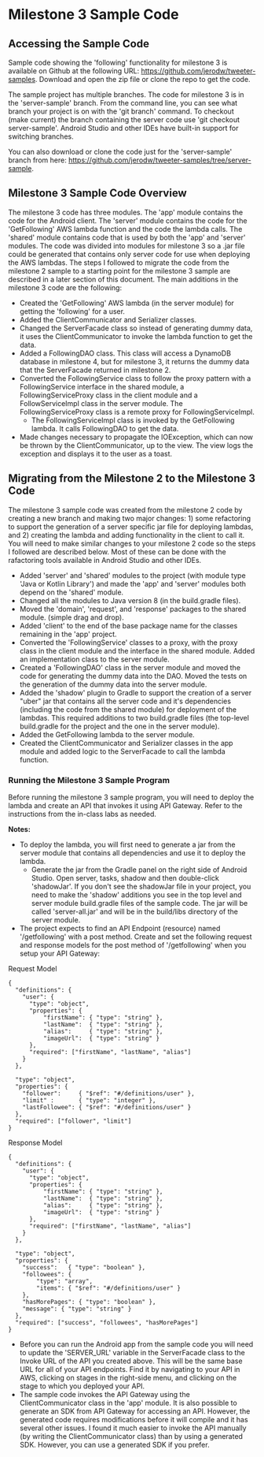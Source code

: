 # Milestone 3 Sample Code
## Accessing the Sample Code
Sample code showing the 'following' functionality for milestone 3 is available on Github at the following URL: https://github.com/jerodw/tweeter-samples.  Download and open the zip file or clone the repo to get the code.

The sample project has multiple branches. The code for milestone 3 is in the 'server-sample' branch. From the command line, you can see what branch your project is on with the 'git branch' command. To checkout (make current) the branch containing the server code use 'git checkout server-sample'. Android Studio and other IDEs have built-in support for switching branches.

You can also download or clone the code just for the 'server-sample' branch from here: https://github.com/jerodw/tweeter-samples/tree/server-sample.

## Milestone 3 Sample Code Overview
The milestone 3 code has three modules. The 'app' module contains the code for the Android client. The 'server' module contains the code for the 'GetFollowing' AWS lambda function and the code the lambda calls. The 'shared' module contains code that is used by both the 'app' and 'server' modules. The code was divided into modules for milestone 3 so a .jar file could be generated that contains only server code for use when deploying the AWS lambdas. The steps I followed to migrate the code from the milestone 2 sample to a starting point for the milestone 3 sample are described in a later section of this document. The main additions in the milestone 3 code are the following:

* Created the 'GetFollowing' AWS lambda (in the server module) for getting the 'following' for a user.
* Added the ClientCommunicator and Serializer classes.
* Changed the ServerFacade class so instead of generating dummy data, it uses the ClientCommunicator to invoke the lambda function to get the data.
* Added a FollowingDAO class. This class will access a DynamoDB database in milestone 4, but for milestone 3, it returns the dummy data that the ServerFacade returned in milestone 2.
* Converted the FollowingService class to follow the proxy pattern with a FollowingService interface in the shared module, a FollowingServiceProxy class in the client module and a FollowServiceImpl class in the server module. The FollowingServiceProxy class is a remote proxy for FollowingServiceImpl.
  * The FollowingServiceImpl class is invoked by the GetFollowing lambda. It calls FollowingDAO to get the data.
* Made changes necessary to propagate the IOException, which can now be thrown by the ClientCommunicator, up to the view. The view logs the exception and displays it to the user as a toast.


## Migrating from the Milestone 2 to the Milestone 3 Code
The milestone 3 sample code was created from the milestone 2 code by creating a new branch and making two major changes: 1) some refactoring to support the generation of a server specific jar file for deploying lambdas, and 2) creating the lambda and adding functionality in the client to call it. You will need to make similar changes to your milestone 2 code so the steps I followed are described below. Most of these can be done with the rafactoring tools available in Android Studio and other IDEs.

* Added 'server' and 'shared' modules to the project (with module type 'Java or Kotlin Library') and made the 'app' and 'server' modules both depend on the 'shared' module.
* Changed all the modules to Java version 8 (in the build.gradle files).
* Moved the 'domain', 'request', and 'response' packages to the shared module. (simple drag and drop).
* Added 'client' to the end of the base package name for the classes remaining in the 'app' project.
* Converted the 'FollowingService' classes to a proxy, with the proxy class in the client module and the interface in the shared module.  Added an implementation class to the server module.
* Created a 'FollowingDAO' class in the server module and moved the code for generating the dummy data into the DAO. Moved the tests on the generation of the dummy data into the server module.
* Added the 'shadow' plugin to Gradle to support the creation of a server "uber" jar that contains all the server code and it's dependencies (including the code from the shared module) for deployment of the lambdas. This required additions to two build.gradle files (the top-level build.gradle for the project and the one in the server module).
* Added the GetFollowing lambda to the server module.
* Created the ClientCommunicator and Serializer classes in the app module and added logic to the ServerFacade to call the lambda function.

### Running the Milestone 3 Sample Program
Before running the milestone 3 sample program, you will need to deploy the lambda and create an API that invokes it using API Gateway. Refer to the instructions from the in-class labs as needed.

**Notes:**

* To deploy the lambda, you will first need to generate a jar from the server module that contains all dependencies and use it to deploy the lambda.
  * Generate the jar from the Gradle panel on the right side of Android Studio. Open server, tasks, shadow and then double-click 'shadowJar'. If you don't see the shadowJar file in your project, you need to make the 'shadow' additions you see in the top level and server module build.gradle files of the sample code. The jar will be called 'server-all.jar' and will be in the build/libs directory of the server module.
* The project expects to find an API Endpoint (resource) named '/getfollowing' with a post method. Create and set the following request and response models for the post method of '/getfollowing' when you setup your API Gateway:

Request Model

```
{
  "definitions": {
    "user": {
      "type": "object",
      "properties": {
          "firstName": { "type": "string" },
          "lastName":  { "type": "string" },
          "alias":     { "type": "string" },
          "imageUrl":  { "type": "string" }
      },
      "required": ["firstName", "lastName", "alias"]
    }
  },
  
  "type": "object",
  "properties": {
    "follower":     { "$ref": "#/definitions/user" },
    "limit" :       { "type": "integer" },
    "lastFollowee": { "$ref": "#/definitions/user" }
  },
  "required": ["follower", "limit"]
}
```

Response Model

```
{
  "definitions": {
    "user": {
      "type": "object",
      "properties": {
          "firstName": { "type": "string" },
          "lastName":  { "type": "string" },
          "alias":     { "type": "string" },
          "imageUrl":  { "type": "string" }
      },
      "required": ["firstName", "lastName", "alias"]
    }
  },
  
  "type": "object",
  "properties": {
    "success":   { "type": "boolean" },
    "followees": { 
        "type": "array",
        "items": { "$ref": "#/definitions/user" }
    },
    "hasMorePages": { "type": "boolean" },
    "message": { "type": "string" }
  },
  "required": ["success", "followees", "hasMorePages"]
}
```

* Before you can run the Android app from the sample code you will need to update the 'SERVER_URL' variable in the ServerFacade class to the Invoke URL of the API you created above. This will be the same base URL for all of your API endpoints. Find it by navigating to your API in AWS, clicking on stages in the right-side menu, and clicking on the stage to which you deployed your API.
* The sample code invokes the API Gateway using the ClientCommunicator class in the 'app' module. It is also possible to generate an SDK from API Gateway for accessing an API. However, the generated code requires modifications before it will compile and it has several other issues. I found it much easier to invoke the API manually (by writing the ClientCommunicator class) than by using a generated SDK. However, you can use a generated SDK if you prefer.
